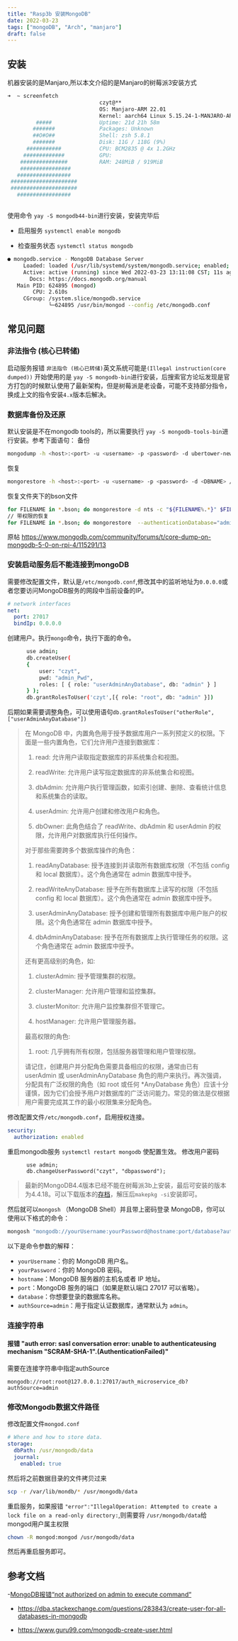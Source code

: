 ```yaml
---
title: "Rasp3b 安装MongoDB"
date: 2022-03-23
tags: ["mongoDB", "Arch", "manjaro"]
draft: false
---
```


## 安装

机器安装的是Manjaro,所以本文介绍的是Manjaro的树莓派3安装方式

``` bash
➜  ~ screenfetch
                             czyt@**
                             OS: Manjaro-ARM 22.01
                             Kernel: aarch64 Linux 5.15.24-1-MANJARO-ARM-RPI
         #####               Uptime: 21d 21h 58m
        #######              Packages: Unknown
        ##O#O##              Shell: zsh 5.8.1
        #######              Disk: 11G / 118G (9%)
      ###########            CPU: BCM2835 @ 4x 1.2GHz
     #############           GPU:
    ###############          RAM: 248MiB / 919MiB
    ################
   #################
 #####################
 #####################
   #################



```

使用命令 `yay -S mongodb44-bin`进行安装，安装完毕后

+ 启用服务 `systemctl enable mongodb`

+ 检查服务状态 `systemctl status mongodb`

``` bash
● mongodb.service - MongoDB Database Server
     Loaded: loaded (/usr/lib/systemd/system/mongodb.service; enabled; vendor preset: disabled)
     Active: active (running) since Wed 2022-03-23 13:11:08 CST; 11s ago
       Docs: https://docs.mongodb.org/manual
   Main PID: 624895 (mongod)
        CPU: 2.610s
     CGroup: /system.slice/mongodb.service
             └─624895 /usr/bin/mongod --config /etc/mongodb.conf
```
## 常见问题
### 非法指令 (核心已转储)
 启动服务报错 `非法指令 (核心已转储)`英文系统可能是`(Illegal instruction(core dumped))`
   开始使用的是 `yay -S mongodb-bin`进行安装，后搜索官方论坛发现是官方打包的时候默认使用了最新架构，但是树莓派是老设备，可能不支持部分指令，换成上文的指令安装`4.x`版本后解决。
### 数据库备份及还原
   默认安装是不在mongodb tools的，所以需要执行 `yay -S mongodb-tools-bin`进行安装。参考下面语句：
   备份
   ```bash
   mongodump -h <host>:<port> -u <username> -p <password> -d ubertower-new -o /path/to/destination/directory
   ```
   恢复
   ```bash
   mongorestore -h <host>:<port> -u <username> -p <password> -d <DBNAME> /path/to/destination/directory/<DBNAME>
   ```
   恢复文件夹下的bson文件
   ```bash
   for FILENAME in *.bson; do mongorestore -d nts -c "${FILENAME%.*}" $FILENAME; done
   // 带权限的恢复
   for FILENAME in *.bson; do mongorestore  --authenticationDatabase="admin" -d "nts" -u="xxxx" -p="yyyy"  -c "${FILENAME%.*}" $FILENAME; done
   ```
  原帖 https://www.mongodb.com/community/forums/t/core-dump-on-mongodb-5-0-on-rpi-4/115291/13

### 安装启动服务后不能连接到mongoDB
   需要修改配置文件，默认是`/etc/mongodb.conf`,修改其中的监听地址为`0.0.0.0`或者您要访问MongoDB服务的网段中当前设备的IP。
   ```yaml
   # network interfaces
   net:
     port: 27017
     bindIp: 0.0.0.0
   ```
创建用户。执行`mongo`命令，执行下面的命令。
```bash
      use admin;
      db.createUser(   
      {
          user: "czyt",
          pwd: "admin_Pwd", 
          roles: [ { role: "userAdminAnyDatabase", db: "admin" } ]  
      } );
      db.grantRolesToUser('czyt',[{ role: "root", db: "admin" }])
```
后期如果需要调整角色，可以使用语句`db.grantRolesToUser("otherRole",["userAdminAnyDatabase"])`

>在 MongoDB 中，内置角色用于授予数据库用户一系列预定义的权限。下面是一些内置角色，它们允许用户连接到数据库：
>
>1. read: 允许用户读取指定数据库的非系统集合和视图。
>
>2. readWrite: 允许用户读写指定数据库的非系统集合和视图。
>
>3. dbAdmin: 允许用户执行管理函数，如索引创建、删除、查看统计信息和系统集合的读取。
>
>4. userAdmin: 允许用户创建和修改用户和角色。
>
>5. dbOwner: 此角色结合了 readWrite、dbAdmin 和 userAdmin 的权限，允许用户对数据库执行任何操作。
>
>对于那些需要跨多个数据库操作的角色：
>
>1. readAnyDatabase: 授予连接到并读取所有数据库权限（不包括 config 和 local 数据库）。这个角色通常在 admin 数据库中授予。
>
>2. readWriteAnyDatabase: 授予在所有数据库上读写的权限（不包括 config 和 local 数据库）。这个角色通常在 admin 数据库中授予。
>
>3. userAdminAnyDatabase: 授予创建和管理所有数据库中用户账户的权限。这个角色通常在 admin 数据库中授予。
>
>4. dbAdminAnyDatabase: 授予在所有数据库上执行管理任务的权限。这个角色通常在 admin 数据库中授予。
>
>还有更高级别的角色，如:
>
>1. clusterAdmin: 授予管理集群的权限。
>
>2. clusterManager: 允许用户管理和监控集群。
>
>3. clusterMonitor: 允许用户监控集群但不管理它。
>
>4. hostManager: 允许用户管理服务器。
>
>最高权限的角色:
>
>1. root: 几乎拥有所有权限，包括服务器管理和用户管理权限。
>
>请记住，创建用户并分配角色需要具备相应的权限，通常由已有 userAdmin 或 userAdminAnyDatabase 角色的用户来执行。再次强调，分配具有广泛权限的角色（如 root 或任何 *AnyDatabase 角色）应该十分谨慎，因为它们会授予用户对数据库的广泛访问能力。常见的做法是仅根据用户需要完成其工作的最小权限集来分配角色。

修改配置文件`/etc/mongodb.conf`，启用授权连接。

```yaml
security:
  authorization: enabled
```
重启mongodb服务 `systemctl restart mongodb` 使配置生效。
 修改用户密码
```shell
      use admin;
      db.changeUserPassword("czyt", "dbpassword");
```
 > 最新的MongoDB4.4版本已经不能在树莓派3b上安装，最后可安装的版本为4.4.18。可以下载版本的[存档](https://aur.archlinux.org/cgit/aur.git/snapshot/aur-754d0709ee78271915f24163cb914aca2f27d758.tar.gz)，解压后`makepkg -si`安装即可。

然后就可以`mongosh` （MongoDB Shell）并且带上密码登录 MongoDB，你可以使用以下格式的命令：

```bash
mongosh "mongodb://yourUsername:yourPassword@hostname:port/database?authSource=admin"
```

以下是命令参数的解释：

- `yourUsername`：你的 MongoDB 用户名。
- `yourPassword`：你的 MongoDB 密码。
- `hostname`：MongoDB 服务器的主机名或者 IP 地址。
- `port`：MongoDB 服务的端口（如果是默认端口 27017 可以省略）。
- `database`：你想要登录的数据库名称。
- `authSource=admin`：用于指定认证数据库，通常默认为 `admin`。

### 连接字符串

#### 报错 "auth error: sasl conversation error: unable to authenticateusing mechanism "SCRAM-SHA-1".(AuthenticationFailed)"
需要在连接字符串中指定authSource 
```
mongodb://root:root@127.0.0.1:27017/auth_microservice_db?authSource=admin
```
### 修改Mongodb数据文件路径
修改配置文件`mongod.conf`
```yaml
# Where and how to store data.
storage:
  dbPath: /usr/mongodb/data
  journal:
    enabled: true
```
然后将之前数据目录的文件拷贝过来
```bash
scp -r /var/lib/mondb/* /usr/mongodb/data
```
重启服务，如果报错 `"error":"IllegalOperation: Attempted to create a lock file on a read-only directory:`,则需要将 `/usr/mongodb/data`给mongod用户属主权限
```bash
chown -R mongod:mongod /usr/mongodb/data
```
然后再重启服务即可。

## 参考文档

-[MongoDB报错“not authorized on admin to execute command“](https://xiaoligege.blog.csdn.net/article/details/108749801)
- https://dba.stackexchange.com/questions/283843/create-user-for-all-databases-in-mongodb
- https://www.guru99.com/mongodb-create-user.html
  
  ​    
